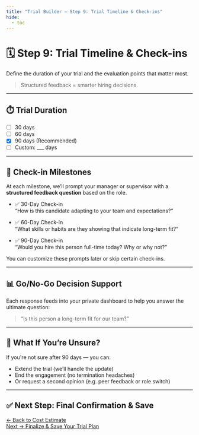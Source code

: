 ```yaml
---
title: "Trial Builder — Step 9: Trial Timeline & Check-ins"
hide:
  - toc
---
```


# 🗓️ Step 9: Trial Timeline & Check-ins  
Define the duration of your trial and the evaluation points that matter most.

> Structured feedback = smarter hiring decisions.

---

## ⏱️ Trial Duration

- [ ] 30 days  
- [ ] 60 days  
- [x] 90 days (Recommended)  
- [ ] Custom: ___ days

---

## 📌 Check-in Milestones

At each milestone, we’ll prompt your manager or supervisor with a **structured feedback question** based on the role.

- ✅ 30-Day Check-in  
  “How is this candidate adapting to your team and expectations?”

- ✅ 60-Day Check-in  
  “What skills or habits are they showing that indicate long-term fit?”

- ✅ 90-Day Check-in  
  “Would you hire this person full-time today? Why or why not?”

You can customize these prompts later or skip certain check-ins.

---

## 📊 Go/No-Go Decision Support

Each response feeds into your private dashboard to help you answer the ultimate question:

> “Is this person a long-term fit for our team?”

---

## 🚨 What If You’re Unsure?

If you're not sure after 90 days — you can:
- Extend the trial (we’ll handle the update)
- End the engagement (no termination headaches)
- Or request a second opinion (e.g. peer feedback or role switch)

---

## ✅ Next Step: Final Confirmation & Save

[← Back to Cost Estimate](trial-builder-step8.md)  
[Next → Finalize & Save Your Trial Plan](trial-builder-step10.md)
